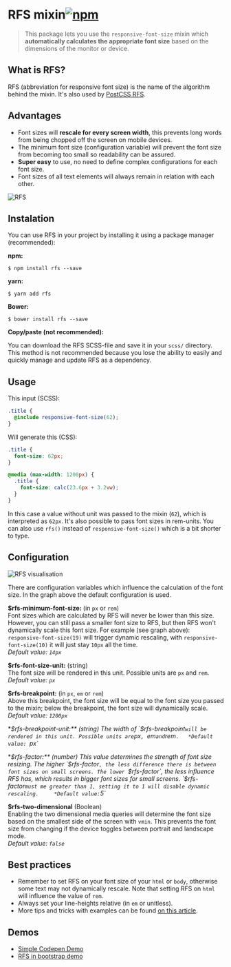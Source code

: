 # RFS mixin[![npm][npm-image]][npm-url]
[npm-image]: https://img.shields.io/npm/v/rfs.svg
[npm-url]: https://npmjs.org/package/rfs
> This package lets you use the `responsive-font-size` mixin which **automatically calculates the appropriate font 
size** based on the dimensions of the monitor or device.

## What is RFS?
RFS (abbreviation for responsive font size) is the name of the algorithm behind the mixin. It's also used by 
[PostCSS RFS](https://github.com/MartijnCuppens/postcss-rfs).

## Advantages
- Font sizes will **rescale for every screen width**, this prevents long words from being chopped off the screen on 
mobile devices.
- The minimum font size (configuration variable) will prevent the font size from becoming too small so readability can 
be assured.
- **Super easy** to use, no need to define complex configurations for each font size.
- Font sizes of all text elements will always remain in relation with each other.


![RFS](http://i.imgur.com/gJH6m6g.gif)

## Instalation
You can use RFS in your project by installing it using a package manager (recommended):

**npm:**

```
$ npm install rfs --save
```

**yarn:**

```
$ yarn add rfs
```

**Bower:**

```
$ bower install rfs --save
```

**Copy/paste (not recommended):**

You can download the RFS SCSS-file and save it in your `scss/` directory. This method is not recommended because you 
lose the ability to easily and quickly manage and update RFS as a dependency.


## Usage
This input (SCSS):
```scss
.title {
  @include responsive-font-size(62);
}
```

Will generate this (CSS):
```css
.title {
  font-size: 62px;
}

@media (max-width: 1200px) {
  .title {
    font-size: calc(23.6px + 3.2vw);
  }
}
```
In this case a value without unit was passed to the mixin (`62`), which is interpreted as `62px`. It's also possible to 
pass font sizes in rem-units. You can also use `rfs()` instead of `responsive-font-size()` which is a bit 
shorter to type.


## Configuration

![RFS visualisation](https://i.imgur.com/ImJ17Im.png)

There are configuration variables which influence the calculation of the font size. In the graph above the default 
configuration is used.

**$rfs-minimum-font-size:** (in `px` or `rem`)  
Font sizes which are calculated by RFS will never be lower than this size. However, you can still pass a smaller font 
size to RFS, but then RFS won't dynamically scale this font size. For example (see graph above): `responsive-font-size(19)` will 
trigger dynamic rescaling, with `responsive-font-size(10)` it will just stay `10px` all the time.  
*Default value: `14px`*

**$rfs-font-size-unit:** (string)  
The font size will be rendered in this unit. Possible units are `px` and `rem`.   
*Default value: `px`*

**$rfs-breakpoint:** (in `px`, `em` or `rem`)  
Above this breakpoint, the font size will be equal to the font size you passed to the mixin; below the breakpoint, the 
font size will dynamically scale.    
*Default value: `1200px`*

**$rfs-breakpoint-unit:** (string)  
The width of `$rfs-breakpoint` will be rendered in this unit. Possible units are `px`, `em` and `rem`.  
*Default value: `px`*

**$rfs-factor:** (number)  
This value determines the strength of font size resizing. The higher `$rfs-factor`, the less difference there is between
font sizes on small screens. The lower `$rfs-factor`, the less influence RFS has, which results in bigger font sizes for
small screens. `$rfs-factor` must me greater than 1, setting it to 1 will disable dynamic rescaling.    
*Default value: `5`*

**$rfs-two-dimensional** (Boolean)  
Enabling the two dimensional media queries will determine the font size based on the smallest side of the screen with
`vmin`. This prevents the font size from changing if the device toggles between portrait and landscape mode.  
*Default value: `false`*

## Best practices
- Remember to set RFS on your font size of your `html` or `body`, otherwise some text may not dynamically rescale. Note
that setting RFS on `html` will influence the value of `rem`.
- Always set your line-heights relative (in `em` or unitless).
- More tips and tricks with examples can be found
[on this article](https://medium.com/@martijn.cuppens/magic-font-resizing-with-rfs-b5d781296dd6).

##  Demos
- [Simple Codepen Demo](http://codepen.io/MartijnCuppens/pen/ZBjdMy)
- [RFS in bootstrap demo](http://martijncuppens.github.io/rfs)

